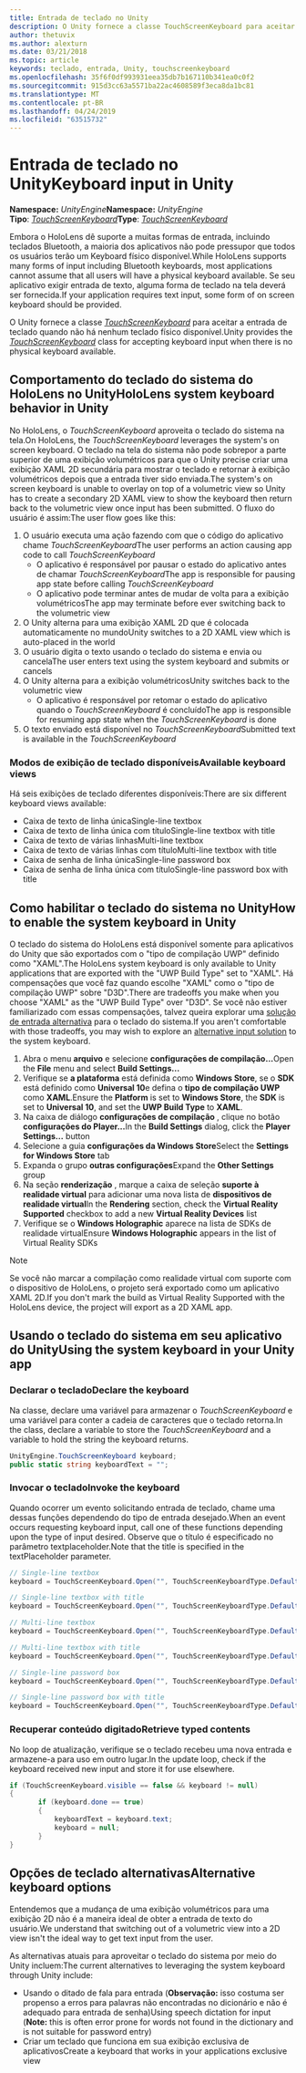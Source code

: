 ```yaml
---
title: Entrada de teclado no Unity
description: O Unity fornece a classe TouchScreenKeyboard para aceitar a entrada de teclado quando não há nenhum teclado físico disponível.
author: thetuvix
ms.author: alexturn
ms.date: 03/21/2018
ms.topic: article
keywords: teclado, entrada, Unity, touchscreenkeyboard
ms.openlocfilehash: 35f6f0df993931eea35db7b167110b341ea0c0f2
ms.sourcegitcommit: 915d3cc63a5571ba22ac4608589f3eca8da1bc81
ms.translationtype: MT
ms.contentlocale: pt-BR
ms.lasthandoff: 04/24/2019
ms.locfileid: "63515732"
---
```

# <a name="keyboard-input-in-unity"></a><span data-ttu-id="ce795-104">Entrada de teclado no Unity</span><span class="sxs-lookup"><span data-stu-id="ce795-104">Keyboard input in Unity</span></span>

<span data-ttu-id="ce795-105">**Namespace:** *UnityEngine*</span><span class="sxs-lookup"><span data-stu-id="ce795-105">**Namespace:** *UnityEngine*</span></span><br>
 <span data-ttu-id="ce795-106">**Tipo**: *[TouchScreenKeyboard](http://docs.unity3d.com/ScriptReference/TouchScreenKeyboard.html)*</span><span class="sxs-lookup"><span data-stu-id="ce795-106">**Type**: *[TouchScreenKeyboard](http://docs.unity3d.com/ScriptReference/TouchScreenKeyboard.html)*</span></span>

<span data-ttu-id="ce795-107">Embora o HoloLens dê suporte a muitas formas de entrada, incluindo teclados Bluetooth, a maioria dos aplicativos não pode pressupor que todos os usuários terão um Keyboard físico disponível.</span><span class="sxs-lookup"><span data-stu-id="ce795-107">While HoloLens supports many forms of input including Bluetooth keyboards, most applications cannot assume that all users will have a physical keyboard available.</span></span> <span data-ttu-id="ce795-108">Se seu aplicativo exigir entrada de texto, alguma forma de teclado na tela deverá ser fornecida.</span><span class="sxs-lookup"><span data-stu-id="ce795-108">If your application requires text input, some form of on screen keyboard should be provided.</span></span>

<span data-ttu-id="ce795-109">O Unity fornece a classe *[TouchScreenKeyboard](http://docs.unity3d.com/ScriptReference/TouchScreenKeyboard.html)* para aceitar a entrada de teclado quando não há nenhum teclado físico disponível.</span><span class="sxs-lookup"><span data-stu-id="ce795-109">Unity provides the *[TouchScreenKeyboard](http://docs.unity3d.com/ScriptReference/TouchScreenKeyboard.html)* class for accepting keyboard input when there is no physical keyboard available.</span></span>

## <a name="hololens-system-keyboard-behavior-in-unity"></a><span data-ttu-id="ce795-110">Comportamento do teclado do sistema do HoloLens no Unity</span><span class="sxs-lookup"><span data-stu-id="ce795-110">HoloLens system keyboard behavior in Unity</span></span>

<span data-ttu-id="ce795-111">No HoloLens, o *TouchScreenKeyboard* aproveita o teclado do sistema na tela.</span><span class="sxs-lookup"><span data-stu-id="ce795-111">On HoloLens, the *TouchScreenKeyboard* leverages the system's on screen keyboard.</span></span> <span data-ttu-id="ce795-112">O teclado na tela do sistema não pode sobrepor a parte superior de uma exibição volumétricos para que o Unity precise criar uma exibição XAML 2D secundária para mostrar o teclado e retornar à exibição volumétricos depois que a entrada tiver sido enviada.</span><span class="sxs-lookup"><span data-stu-id="ce795-112">The system's on screen keyboard is unable to overlay on top of a volumetric view so Unity has to create a secondary 2D XAML view to show the keyboard then return back to the volumetric view once input has been submitted.</span></span> <span data-ttu-id="ce795-113">O fluxo do usuário é assim:</span><span class="sxs-lookup"><span data-stu-id="ce795-113">The user flow goes like this:</span></span>
1. <span data-ttu-id="ce795-114">O usuário executa uma ação fazendo com que o código do aplicativo chame *TouchScreenKeyboard*</span><span class="sxs-lookup"><span data-stu-id="ce795-114">The user performs an action causing app code to call *TouchScreenKeyboard*</span></span>
    * <span data-ttu-id="ce795-115">O aplicativo é responsável por pausar o estado do aplicativo antes de chamar *TouchScreenKeyboard*</span><span class="sxs-lookup"><span data-stu-id="ce795-115">The app is responsible for pausing app state before calling *TouchScreenKeyboard*</span></span>
    * <span data-ttu-id="ce795-116">O aplicativo pode terminar antes de mudar de volta para a exibição volumétricos</span><span class="sxs-lookup"><span data-stu-id="ce795-116">The app may terminate before ever switching back to the volumetric view</span></span>
2. <span data-ttu-id="ce795-117">O Unity alterna para uma exibição XAML 2D que é colocada automaticamente no mundo</span><span class="sxs-lookup"><span data-stu-id="ce795-117">Unity switches to a 2D XAML view which is auto-placed in the world</span></span>
3. <span data-ttu-id="ce795-118">O usuário digita o texto usando o teclado do sistema e envia ou cancela</span><span class="sxs-lookup"><span data-stu-id="ce795-118">The user enters text using the system keyboard and submits or cancels</span></span>
4. <span data-ttu-id="ce795-119">O Unity alterna para a exibição volumétricos</span><span class="sxs-lookup"><span data-stu-id="ce795-119">Unity switches back to the volumetric view</span></span>
    * <span data-ttu-id="ce795-120">O aplicativo é responsável por retomar o estado do aplicativo quando o *TouchScreenKeyboard* é concluído</span><span class="sxs-lookup"><span data-stu-id="ce795-120">The app is responsible for resuming app state when the *TouchScreenKeyboard* is done</span></span>
5. <span data-ttu-id="ce795-121">O texto enviado está disponível no *TouchScreenKeyboard*</span><span class="sxs-lookup"><span data-stu-id="ce795-121">Submitted text is available in the *TouchScreenKeyboard*</span></span>

### <a name="available-keyboard-views"></a><span data-ttu-id="ce795-122">Modos de exibição de teclado disponíveis</span><span class="sxs-lookup"><span data-stu-id="ce795-122">Available keyboard views</span></span>

<span data-ttu-id="ce795-123">Há seis exibições de teclado diferentes disponíveis:</span><span class="sxs-lookup"><span data-stu-id="ce795-123">There are six different keyboard views available:</span></span>
* <span data-ttu-id="ce795-124">Caixa de texto de linha única</span><span class="sxs-lookup"><span data-stu-id="ce795-124">Single-line textbox</span></span>
* <span data-ttu-id="ce795-125">Caixa de texto de linha única com título</span><span class="sxs-lookup"><span data-stu-id="ce795-125">Single-line textbox with title</span></span>
* <span data-ttu-id="ce795-126">Caixa de texto de várias linhas</span><span class="sxs-lookup"><span data-stu-id="ce795-126">Multi-line textbox</span></span>
* <span data-ttu-id="ce795-127">Caixa de texto de várias linhas com título</span><span class="sxs-lookup"><span data-stu-id="ce795-127">Multi-line textbox with title</span></span>
* <span data-ttu-id="ce795-128">Caixa de senha de linha única</span><span class="sxs-lookup"><span data-stu-id="ce795-128">Single-line password box</span></span>
* <span data-ttu-id="ce795-129">Caixa de senha de linha única com título</span><span class="sxs-lookup"><span data-stu-id="ce795-129">Single-line password box with title</span></span>

## <a name="how-to-enable-the-system-keyboard-in-unity"></a><span data-ttu-id="ce795-130">Como habilitar o teclado do sistema no Unity</span><span class="sxs-lookup"><span data-stu-id="ce795-130">How to enable the system keyboard in Unity</span></span>

<span data-ttu-id="ce795-131">O teclado do sistema do HoloLens está disponível somente para aplicativos do Unity que são exportados com o "tipo de compilação UWP" definido como "XAML".</span><span class="sxs-lookup"><span data-stu-id="ce795-131">The HoloLens system keyboard is only available to Unity applications that are exported with the "UWP Build Type" set to "XAML".</span></span> <span data-ttu-id="ce795-132">Há compensações que você faz quando escolhe "XAML" como o "tipo de compilação UWP" sobre "D3D".</span><span class="sxs-lookup"><span data-stu-id="ce795-132">There are tradeoffs you make when you choose "XAML" as the "UWP Build Type" over "D3D".</span></span> <span data-ttu-id="ce795-133">Se você não estiver familiarizado com essas compensações, talvez queira explorar uma [solução de entrada alternativa](#alternative-keyboard-options) para o teclado do sistema.</span><span class="sxs-lookup"><span data-stu-id="ce795-133">If you aren't comfortable with those tradeoffs, you may wish to explore an [alternative input solution](#alternative-keyboard-options) to the system keyboard.</span></span>
1. <span data-ttu-id="ce795-134">Abra o menu **arquivo** e selecione **configurações de compilação...**</span><span class="sxs-lookup"><span data-stu-id="ce795-134">Open the **File** menu and select **Build Settings...**</span></span>
2. <span data-ttu-id="ce795-135">Verifique se **a plataforma** está definida como **Windows Store**, se o **SDK** está definido como **Universal 10**e defina o **tipo de compilação UWP** como **XAML**.</span><span class="sxs-lookup"><span data-stu-id="ce795-135">Ensure the **Platform** is set to **Windows Store**, the **SDK** is set to **Universal 10**, and set the **UWP Build Type** to **XAML**.</span></span>
3. <span data-ttu-id="ce795-136">Na caixa de diálogo **configurações de compilação** , clique no botão **configurações do Player...**</span><span class="sxs-lookup"><span data-stu-id="ce795-136">In the **Build Settings** dialog, click the **Player Settings...** button</span></span>
4. <span data-ttu-id="ce795-137">Selecione a guia **configurações da Windows Store**</span><span class="sxs-lookup"><span data-stu-id="ce795-137">Select the **Settings for Windows Store** tab</span></span>
5. <span data-ttu-id="ce795-138">Expanda o grupo **outras configurações**</span><span class="sxs-lookup"><span data-stu-id="ce795-138">Expand the **Other Settings** group</span></span>
6. <span data-ttu-id="ce795-139">Na seção **renderização** , marque a caixa de seleção **suporte à realidade virtual** para adicionar uma nova lista de **dispositivos de realidade virtual**</span><span class="sxs-lookup"><span data-stu-id="ce795-139">In the **Rendering** section, check the **Virtual Reality Supported** checkbox to add a new **Virtual Reality Devices** list</span></span>
7. <span data-ttu-id="ce795-140">Verifique se o **Windows Holographic** aparece na lista de SDKs de realidade virtual</span><span class="sxs-lookup"><span data-stu-id="ce795-140">Ensure **Windows Holographic** appears in the list of Virtual Reality SDKs</span></span>

>[!NOTE]
><span data-ttu-id="ce795-141">Se você não marcar a compilação como realidade virtual com suporte com o dispositivo de HoloLens, o projeto será exportado como um aplicativo XAML 2D.</span><span class="sxs-lookup"><span data-stu-id="ce795-141">If you don't mark the build as Virtual Reality Supported with the HoloLens device, the project will export as a 2D XAML app.</span></span>

## <a name="using-the-system-keyboard-in-your-unity-app"></a><span data-ttu-id="ce795-142">Usando o teclado do sistema em seu aplicativo do Unity</span><span class="sxs-lookup"><span data-stu-id="ce795-142">Using the system keyboard in your Unity app</span></span>

### <a name="declare-the-keyboard"></a><span data-ttu-id="ce795-143">Declarar o teclado</span><span class="sxs-lookup"><span data-stu-id="ce795-143">Declare the keyboard</span></span>

<span data-ttu-id="ce795-144">Na classe, declare uma variável para armazenar o *TouchScreenKeyboard* e uma variável para conter a cadeia de caracteres que o teclado retorna.</span><span class="sxs-lookup"><span data-stu-id="ce795-144">In the class, declare a variable to store the *TouchScreenKeyboard* and a variable to hold the string the keyboard returns.</span></span>

```cs
UnityEngine.TouchScreenKeyboard keyboard;
public static string keyboardText = "";
```

### <a name="invoke-the-keyboard"></a><span data-ttu-id="ce795-145">Invocar o teclado</span><span class="sxs-lookup"><span data-stu-id="ce795-145">Invoke the keyboard</span></span>

<span data-ttu-id="ce795-146">Quando ocorrer um evento solicitando entrada de teclado, chame uma dessas funções dependendo do tipo de entrada desejado.</span><span class="sxs-lookup"><span data-stu-id="ce795-146">When an event occurs requesting keyboard input, call one of these functions depending upon the type of input desired.</span></span> <span data-ttu-id="ce795-147">Observe que o título é especificado no parâmetro textplaceholder.</span><span class="sxs-lookup"><span data-stu-id="ce795-147">Note that the title is specified in the textPlaceholder parameter.</span></span>

```cs
// Single-line textbox
keyboard = TouchScreenKeyboard.Open("", TouchScreenKeyboardType.Default, false, false, false, false);

// Single-line textbox with title
keyboard = TouchScreenKeyboard.Open("", TouchScreenKeyboardType.Default, false, false, false, false, "Single-line title");

// Multi-line textbox
keyboard = TouchScreenKeyboard.Open("", TouchScreenKeyboardType.Default, false, true, false, false);

// Multi-line textbox with title
keyboard = TouchScreenKeyboard.Open("", TouchScreenKeyboardType.Default, false, true, false, false, "Multi-line Title");

// Single-line password box
keyboard = TouchScreenKeyboard.Open("", TouchScreenKeyboardType.Default, false, false, true, false);

// Single-line password box with title
keyboard = TouchScreenKeyboard.Open("", TouchScreenKeyboardType.Default, false, false, true, false, "Secure Single-line Title");
```

### <a name="retrieve-typed-contents"></a><span data-ttu-id="ce795-148">Recuperar conteúdo digitado</span><span class="sxs-lookup"><span data-stu-id="ce795-148">Retrieve typed contents</span></span>

<span data-ttu-id="ce795-149">No loop de atualização, verifique se o teclado recebeu uma nova entrada e armazene-a para uso em outro lugar.</span><span class="sxs-lookup"><span data-stu-id="ce795-149">In the update loop, check if the keyboard received new input and store it for use elsewhere.</span></span>

```cs
if (TouchScreenKeyboard.visible == false && keyboard != null)
{
       if (keyboard.done == true)
       {
           keyboardText = keyboard.text;
           keyboard = null;
       }
}
```

## <a name="alternative-keyboard-options"></a><span data-ttu-id="ce795-150">Opções de teclado alternativas</span><span class="sxs-lookup"><span data-stu-id="ce795-150">Alternative keyboard options</span></span>

<span data-ttu-id="ce795-151">Entendemos que a mudança de uma exibição volumétricos para uma exibição 2D não é a maneira ideal de obter a entrada de texto do usuário.</span><span class="sxs-lookup"><span data-stu-id="ce795-151">We understand that switching out of a volumetric view into a 2D view isn't the ideal way to get text input from the user.</span></span>

<span data-ttu-id="ce795-152">As alternativas atuais para aproveitar o teclado do sistema por meio do Unity incluem:</span><span class="sxs-lookup"><span data-stu-id="ce795-152">The current alternatives to leveraging the system keyboard through Unity include:</span></span>
* <span data-ttu-id="ce795-153">Usando o ditado de fala para entrada (<b>Observação:</b> isso costuma ser propenso a erros para palavras não encontradas no dicionário e não é adequado para entrada de senha)</span><span class="sxs-lookup"><span data-stu-id="ce795-153">Using speech dictation for input (<b>Note:</b> this is often error prone for words not found in the dictionary and is not suitable for password entry)</span></span>
* <span data-ttu-id="ce795-154">Criar um teclado que funciona em sua exibição exclusiva de aplicativos</span><span class="sxs-lookup"><span data-stu-id="ce795-154">Create a keyboard that works in your applications exclusive view</span></span>
